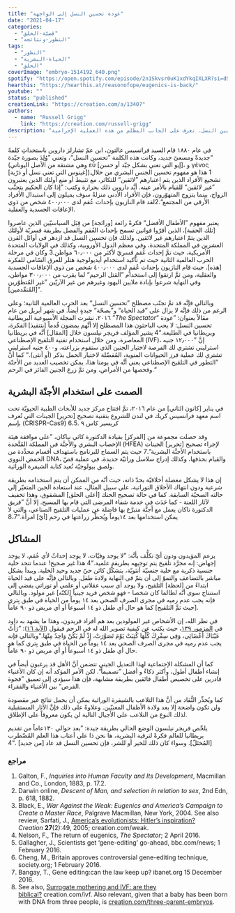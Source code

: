 ```yaml
---
title: "عودة تحسين النسل إلى الواجهة"
date: "2021-04-17"
categories:
  - "قضيّة-الخلق"
  - "التطور-ونتائجه"
tags:
  - "التطور"
  - "الحياة-البشرية"
  - "الخلق"
coverImage: "embryo-1514192_640.png"
spotify: "https://open.spotify.com/episode/2n1Skvsr0uK1xdYkqIXLXR?si=dSKIJtxNR9G7PJEl73O2VQ"
hearthis: "https://hearthis.at/reasonofope/eugenics-is-back/"
youtube: ""
status: "published"
creationLink: "https://creation.com/a/13407"
authors:
  - name: "Russell Grigg"
    link: "https://creation.com/russell-grigg"
description: "هل ترغب في الحصول على أبناء بمواصفات خاصّة. إليك الحل: إنَّه تحسين النسل. تعرف على الجانب المظلم من هذه العملية الإجرامية."
---
```


في عام ١٨٨٠ قام السيد فرانسيس غالتون، ابن عمّ تشارلز داروين باستحداثِ كلمةً جديدةً ومسعىً جديد، وكانت هذه الكلمة ”تحسين النسل“، وتعني ”وُلِدَ بصورة جيّدة“ (وهي مشتقة من الأصل اليوناني εὖ \[إيو التي تعني بشكل جيّد أو حسن\]، و γένος \[غينوس التي تعني نسل أو ذرّية\]).1 هذا هو مفهوم تحسين الجنس البشري من خلال تشجيع الأفراد الذين يتم اعتبارهم ”لائقين“ للتكاثر، مع تثبيط أو منع أولئك الذين يعتبرون ”غير لائقين“ للقيام بالأمر عينه. أيَّد داروين ذلك بحرارة وكتب: ”إذا كان الحكيم يتجنَّب الزواج، بينما يتزوج المتهوّرون، فإن الأفراد الأدنى منزلةً سوف يميلون إلى استبدال الأفراد الأرقى من المجتمع“.2لقد قام النازيون بإحداث عُقم لدى ٤٠٠٫٠٠٠ شخص من ذوي الإعاقات الجسدية والعقلية.

يعتبر مفهوم ”الأطفال الأفضل“ فكرةً رائعة \[ورائجة\] من قِبَل السياسيّين الذين عاصروا \[تلك الحقبة\]، الذين أقرّوا قوانين تسمح بإحداث العُقم والفصل بطريقة قسريّة لأولئك الذين يتمّ اعتبارهم غير لائقين. ولذلك فإن تحسين النسل قد ازدهر في أوائل القرن العشرين في المملكة المتحدة، وفي معظم الدول الأوروبية، وكذلك في الولايات المتحدة الأمريكية، حيث تمَّ إحداث عُقمٍ قسريّ لأكثر من ٦٠٫٠٠٠ مواطن.3 وكان في مرحلة الحرب العالمية الثانية حيث تم تأكيد استخدام أيديولوجية هتلر للعرق السّامي للفكرة \[هذه\]. حيث قام النازيون بإحداث عُقمٍ لدى ٤٠٠٫٠٠٠ شخص من ذوي الإعاقات الجسدية والعقلية، ومن ثمَّ ارتقوا إلى استخدام ”القتل الرحيم“ لما يقرب من ٣٠٠٫٠٠٠ مواطن، وفي النهاية شرعوا بإبادة ملايين اليهود وغيرهم من غير الآريّين ”غير المُتطوّرين \[المُتقّدمين\]“.

وبالتالي فإنَّه قد تمَّ تجنّب مصطلح ”تحسين النسل“ بعد الحرب العالمية الثانية؛ وعلى الرغم من ذلك فإنَّه لا يزال على ”قيد الحياة“ و”بصحّة“ جيدةٍ أيضاً. في شهر أبريل من عام ٢٠١٦، نشرت المجلة الأسبوعية البريطانية ”_The Spectator_“ مقالاً بعنوان: ”عودة تحسين النسل: لا يحب الباحثون هذا المصطلح إلا أنَّهم يمضون قُدماً \[بتنفيذ\] الفكرة، وبريطانيا في الطليعة.“4 يشير المؤلف فريجر نيلسون خلال \[المقال\] أنَّه في بريطانيا المعاصرة، ومن خلال استخدام تقنية التلقيح الإصطناعي (IVF)، إنَّ ”١٢٫٠٠٠ جنيه استرليني تشتري لك الفرصة لاختيار الجنين الذي ستقوم بزراعته. و٤٠٠ جنيه استرليني تشتري لك عملية فرز الحيوانات المنوية، المُفضّلة لاختيار الحمل بذكر (أو أنثى).“ كما أنَّ ”التطور في التلقيح الإصطناعي يعني أنَّه في يومنا هذا، يمكن تخصيب العديد من الأجنّة وفحصها من الأمراض، ومن ثمَّ زرع الجنين الفائز في الرحم.“

## الصمت على استخدام الأجنّة البشرية

في يناير \[كانون الثاني\] من عام ٢٠١٦، تمَّ افتتاح مركز جديد للأبحاث الطبية الحيويّة تحت اسم معهد فرانسيس كريك في لندن للشروع بتقنية تصحيح \[تحرير\] الجينات التي تُعرف بإسم (CRISPR-Cas9) كريسبر كاس ٩ .6،5

وقد حصلت مجموعة من \[المركز\] بقيادة الدكتورة كاثي نياكان، ”على موافقة هيئة الإخصاب البشري والأجنَّة في المملكة المُتَّحدة (HFEA) لإجراء تصحيح \[تحرير\] الجينات باستخدام الأجنَّة البشرية“.7 حيث يتم السماح للبرنامج باستهداف أقسام محدَّدة من الحمض النووي DNA، والقيام بحذفها، وكذلك إدراج سلاسل وراثيّة جديدة، في عملية قصّ ولصق بيولوجيّة تُعيد كتابة الشيفرة الوراثية.

إن هذا لا يشكل معضلة أخلاقيّة بحدّ ذاته، حيث أنّه من الممكن أن يتم استخدامه بطريقة شرعية ودون انتهاك الأخلاق التوراتية، على سبيل المثال، عند استعادة الجين المتغيّر إلى حالته الصحيّة السابقة. كما في حالة تصحيح الحنك \[أعلى الحلق\] المشقوق، وهذا تخفيف لآثار اللعنة - كما حَدَث في خدمة شفاء المرضى التي قام بها المسيح. إلا أنَّ ”فريق الدكتورة ناكان يعمل مع أجنَّة متبرَّع بها فاضلة عن عمليات التلقيح الصناعي، والتي لا يمكن استخدامها بعد ١٤يوماً ويُحظَّر زراعتها في رحم \[أيّ\] امرأة.“8،7

## المشاكل

يزعم المؤيدون ودون أيّ تكلُّف بأنَّه: ”لا يوجد وفيّات، لا يوجد إحداثٌ لأي عُقم، لا يوجد إجهاض: إنه مجرَّد تلقيح يتم توجيهه بطريقة علمية.“4 هذا غير صحيح! عندما تتحد خلية جنسية ذكرية مع خلية جنسيّة أنثويّة، يتشكُّل كائن حيّ جديد وحيد الخلية. ويبدأ بشكل مباشر بالتضاعف والنموّ إلى أن يتمّ في النهاية ولادة طفل. وبالتالي فإنَّه على قيد الحياة ابتداءً من \[لحظة\] التلقيح، ولا يوجد أي سبب عقلاني أو علمي أو توراتي يفضي إلى استنتاج سوى أنَّه لطالما كان شخصا - فهو شخص فريد جينياً \[لكنّه\] غير مولود. وبالتالي فإنه يجب عدم رميه في مجرى الصرف الصحي بعد ١٤ يوماً من الحياة في طبق بِتري \[حيث تمَّ التلقيح\] كما هو حال أي طفل ذو ١٤ أسبوعاً أو أي مريض ذو ٩٠ عاماً.

في نظر الله، إن الأشخاص غير المولودين بعد هم أفراد فريدون، وهذا ما يشهد به داود في [المزمور ١٣٩](https://biblia.com/bible/ar-vandyke/Ps139)، حيث يكتب عن كيفية تصوير الله له في الرحم فيقول ([الآية ١٦](https://biblia.com/bible/ar-vandyke/Ps139:16)): ”رَأَتْ عَيْنَاكَ أَعْضَائِي، وَفِي سِفْرِكَ كُلُّهَا كُتِبَتْ يَوْمَ تَصَوَّرَتْ، إِذْ لَمْ يَكُنْ وَاحِدٌ مِنْهَا.“وبالتالي فإنه يجب عدم رميه في مجرى الصرف الصحي بعد ١٤ يوماً من الحياة في طبق بِتري كما هو حال أي طفل ذو ١٤ أسبوعاً أو أي مريض ذو ٩٠ عاماً.

كما أن المشكلة الإجتماعية لهذا التعديل الجيني تتضمن أنَّ الأهل قد يرغبون أيضاً في إنشاء أطفال أطول، وأكثر ذكاءً و أفضل ”تصميماً“. لكن الأمر المؤكد أنه إن كان الأغنياء قادرين على تخصيص أطفال فائقين بطريقة مشابهة، فإن هذا سيؤدي إلى تعميق ”فجوة الفرص“ بين الأغنياء والفقراء.

كما ويُحذِّر النُّقاد من أنَّ هذا التلاعب بالشيفرة الوراثية يمكن أن يحمل نتائج غير مقصودة ولن تكون واضحة إلا بعد ولادة الأطفال المعنيّين. وعلاوةً على ذلك فإنَّ الآثار المستقبلية لذلك النوع من التلاعب على الأجيال التالية لن يكون معروفاً على الإطلاق.

يلخّص فريجر نيلسون الوضع الحالي بطريقة جيدة: ”بعد حوالي ١٣٠عاماً من تقديم بريطانيا للعالم فكرةً لترقية البشرية، ها نحن ذا على أعتاب هذا العلم المُضّطرب \[المُختَلّ\]. وسواءَ كان ذلك للخير أو للشر، فإن تحسين النسل قد عاد \[من جديد\] .“4

### مراجع

1. Galton, F., *Inquiries into Human Faculty and Its Development*, Macmillan and Co., London, 1883, p. 17.2.
2. Darwin online, *Descent of Man, and selection in relation to sex*, 2nd Edn, p. 618, 1882.
3. Black, E., *War Against the Weak: Eugenics and America’s Campaign to Create a Master Race*, Palgrave Macmillan, New York, 2004. See also review, Sarfati, J., [America’s evolutionists: Hitler’s inspiration?](https://creation.com/americas-evolutionists-hitlers-inspiration)*Creation* **27**(2):49, 2005; creation.com/weak.
4. Nelson, F., The return of eugenics, *The Spectator*; 2 April 2016.
5. Gallagher, J., Scientists get ‘gene-editing’ go-ahead, bbc.com/news; 1 February 2016.
6. Cheng, M., Britain approves controversial gene-editing technique, society.org; 1 February 2016.
7. Bangay, T., Gene editing:can the law keep up? ibanet.org 15 December 2016.
8. See also, [Surrogate mothering and IVF: are they biblical?](https://creation.com/surrogate-mothering-and-ivf-are-they-biblical) creation.com/ivf. Also relevant, given that a baby has been born with DNA from three people, is [creation.com/three-parent-embryos](https://creation.com/three-parent-embryos).
